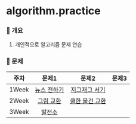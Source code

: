 # algorithm.practice

### 💎 개요
1) 개인적으로 알고리즘 문제 연습

### 🏅 문제

주차 | 문제1 | 문제2 | 문제3 |
|:------:|:------:|:------:|:------:|
| 1Week | [뉴스 전하기](https://www.acmicpc.net/problem/1135) | [지그재그 서기](https://www.acmicpc.net/problem/1146) | |
| 2Week | [그림 교환](https://www.acmicpc.net/problem/1029) | [쿨한 물건 교환](https://www.acmicpc.net/problem/1214) | | 
| 3Week | [발전소](https://www.acmicpc.net/problem/1102) | | | 
